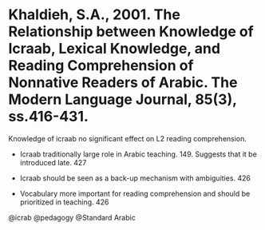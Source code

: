 # Khaldieh, S.A., 2001. The Relationship between Knowledge of Icraab, Lexical Knowledge, and Reading Comprehension of Nonnative Readers of Arabic.  The Modern Language Journal, 85(3), ss.416-431.

Knowledge of icraab no significant effect on L2 reading comprehension.

- Icraab traditionally large role in Arabic teaching. 149. Suggests that it be introduced late. 427

- Icraab should be seen as a back-up mechanism with ambiguities. 426

- Vocabulary more important for reading comprehension and should be prioritized in teaching. 426

@icrab
@pedagogy
@Standard Arabic
